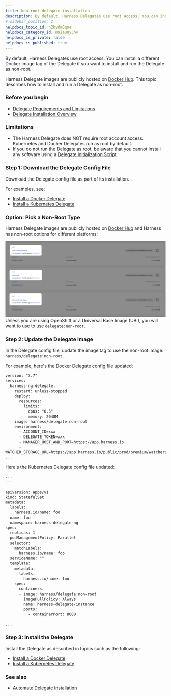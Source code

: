 ```yaml
---
title: Non-root delegate installation
description: By default, Harness Delegates use root access. You can install a different Docker image tag of the Delegate if you want to install and run the Delegate as non-root. Harness Delegate images are public…
# sidebar_position: 2
helpdocs_topic_id: h2kydm6qme
helpdocs_category_id: m9iau0y3hv
helpdocs_is_private: false
helpdocs_is_published: true
---
```


By default, Harness Delegates use root access. You can install a different Docker image tag of the Delegate if you want to install and run the Delegate as non-root.

Harness Delegate images are publicly hosted on [Docker Hub](https://hub.docker.com/r/harness/delegate/tags). This topic describes how to install and run a Delegate as non-root.

### Before you begin

* [Delegate Requirements and Limitations](/docs/platform/2_Delegates/delegate-reference/delegate-requirements-and-limitations.md)
* [Delegate Installation Overview](/docs/platform/2_Delegates/delegate-installation-overview.md)

### Limitations

* The Harness Delegate does NOT require root account access. Kubernetes and Docker Delegates run as root by default.
* If you do not run the Delegate as root, be aware that you cannot install any software using a [Delegate Initialization Script](/docs/platform/2_Delegates/delegate-reference/common-delegate-profile-scripts.md).

### Step 1: Download the Delegate Config File

Download the Delegate config file as part of its installation.

For examples, see:

* [Install a Docker Delegate](/docs/platform/2_Delegates/install-delegates/docker-delegates/install-a-docker-delegate.md)
* [Install a Kubernetes Delegate](/docs/platform/2_Delegates/install-delegates/kubernetes-delegates/install-a-kubernetes-delegate.md)

### Option: Pick a Non-Root Type

Harness Delegate images are publicly hosted on [Docker Hub](https://hub.docker.com/r/harness/delegate/tags) and Harness has non-root options for different platforms:

![](./static/non-root-delegate-installation-27.png)
Unless you are using OpenShift or a Universal Base Image (UBI), you will want to use to use `delegate:non-root`.

### Step 2: Update the Delegate Image

In the Delegate config file, update the image tag to use the non-root image: `harness/delegate:non-root`.

For example, here's the Docker Delegate config file updated:


```
version: "3.7"  
services:  
  harness-ng-delegate:  
    restart: unless-stopped  
    deploy:  
      resources:  
        limits:  
          cpus: "0.5"  
          memory: 2048M  
    image: harness/delegate:non-root  
    environment:  
      - ACCOUNT_ID=xxx  
      - DELEGATE_TOKEN=xxx  
      - MANAGER_HOST_AND_PORT=https://app.harness.io  
      - WATCHER_STORAGE_URL=https://app.harness.io/public/prod/premium/watchers  
...
```
Here's the Kubernetes Delegate config file updated:


```
...  
---  
  
apiVersion: apps/v1  
kind: StatefulSet  
metadata:  
  labels:  
    harness.io/name: foo  
  name: foo  
  namespace: harness-delegate-ng  
spec:  
  replicas: 1  
  podManagementPolicy: Parallel  
  selector:  
    matchLabels:  
      harness.io/name: foo  
  serviceName: ""  
  template:  
    metadata:  
      labels:  
        harness.io/name: foo  
    spec:  
      containers:  
      - image: harness/delegate:non-root  
        imagePullPolicy: Always  
        name: harness-delegate-instance  
        ports:  
          - containerPort: 8080  
  
...
```
### Step 3: Install the Delegate

Install the Delegate as described in topics such as the following:

* [Install a Docker Delegate](/docs/platform/2_Delegates/install-delegates/docker-delegates/install-a-docker-delegate.md)
* [Install a Kubernetes Delegate](/docs/platform/2_Delegates/install-delegates/kubernetes-delegates/install-a-kubernetes-delegate.md)

### See also

* [Automate Delegate Installation](/docs/platform/2_Delegates/advanced-installation/automate-delegate-installation.md)

